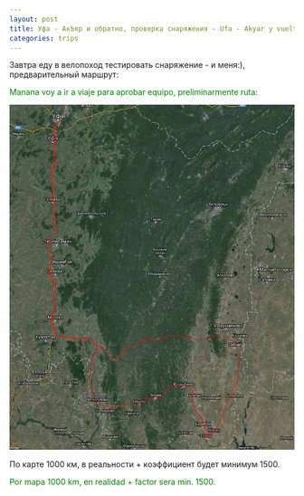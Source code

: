 ```yaml
---
layout: post
title: Уфа - АкЪяр и обратно, проверка снаряжения - Ufa - Akyar y vuelta, aprobar equipo 
categories: trips
---
```

Завтра еду в велопоход тестировать снаряжение  - и меня:), предварительный маршрут:

<p style="color: green;">Manana voy a ir a viaje para aprobar equipo, preliminarmente ruta:</p>

<a href="/assets/ufa_akyar/track.jpg"><img src="/assets/ufa_akyar/track.jpg" width="640"></a>

По карте 1000 км, в реальности + коэффициент будет минимум 1500.

<p style="color: green;">Por mapa 1000 km, en realidad + factor sera min. 1500.</p>
